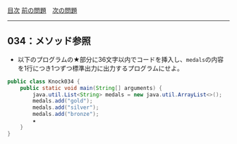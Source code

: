 [目次](../toc.md)
[前の問題](../033/README.md)　[次の問題](../035/README.md)


***
## 034：メソッド参照
* 以下のプログラムの★部分に36文字以内でコードを挿入し、`medals`の内容を1行につき1つずつ標準出力に出力するプログラムにせよ。

```java
public class Knock034 {
    public static void main(String[] arguments) {
        java.util.List<String> medals = new java.util.ArrayList<>();
        medals.add("gold");
        medals.add("silver");
        medals.add("bronze");
        ★
    }
}
```

